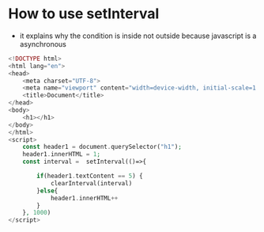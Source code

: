 # How to use setInterval

- it explains why the condition is inside not outside because javascript is a asynchronous
```php
<!DOCTYPE html>
<html lang="en">
<head>
    <meta charset="UTF-8">
    <meta name="viewport" content="width=device-width, initial-scale=1.0">
    <title>Document</title>
</head>
<body>
    <h1></h1>
</body>
</html>
<script>
    const header1 = document.querySelector("h1");
    header1.innerHTML = 1;
    const interval =  setInterval(()=>{

        if(header1.textContent == 5) {
            clearInterval(interval)
        }else{
            header1.innerHTML++
        }
    }, 1000)
</script>
```